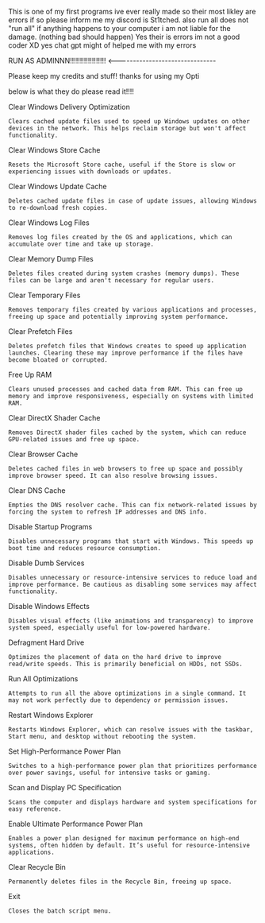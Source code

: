 This is one of my first programs ive ever really made so their most likley 
are errors if so please inform me my discord is St1tched. also run all does 
not "run all" if anything happens to your computer i am not liable for the damage. 
(nothing bad should happen) Yes their is errors im not a good coder XD
yes chat gpt might of helped me with my errors 

RUN AS ADMINNN!!!!!!!!!!!!!!!!!! <-------------------------------


Please keep my credits and stuff!
thanks for using my Opti

below is what they do please read it!!!!


Clear Windows Delivery Optimization

    Clears cached update files used to speed up Windows updates on other devices in the network. This helps reclaim storage but won't affect functionality.

Clear Windows Store Cache

    Resets the Microsoft Store cache, useful if the Store is slow or experiencing issues with downloads or updates.

Clear Windows Update Cache

    Deletes cached update files in case of update issues, allowing Windows to re-download fresh copies.

Clear Windows Log Files

    Removes log files created by the OS and applications, which can accumulate over time and take up storage.

Clear Memory Dump Files

    Deletes files created during system crashes (memory dumps). These files can be large and aren't necessary for regular users.

Clear Temporary Files

    Removes temporary files created by various applications and processes, freeing up space and potentially improving system performance.

Clear Prefetch Files

    Deletes prefetch files that Windows creates to speed up application launches. Clearing these may improve performance if the files have become bloated or corrupted.

Free Up RAM

    Clears unused processes and cached data from RAM. This can free up memory and improve responsiveness, especially on systems with limited RAM.

Clear DirectX Shader Cache

    Removes DirectX shader files cached by the system, which can reduce GPU-related issues and free up space.

Clear Browser Cache

    Deletes cached files in web browsers to free up space and possibly improve browser speed. It can also resolve browsing issues.

Clear DNS Cache

    Empties the DNS resolver cache. This can fix network-related issues by forcing the system to refresh IP addresses and DNS info.

Disable Startup Programs

    Disables unnecessary programs that start with Windows. This speeds up boot time and reduces resource consumption.

Disable Dumb Services

    Disables unnecessary or resource-intensive services to reduce load and improve performance. Be cautious as disabling some services may affect functionality.

Disable Windows Effects

    Disables visual effects (like animations and transparency) to improve system speed, especially useful for low-powered hardware.

Defragment Hard Drive

    Optimizes the placement of data on the hard drive to improve read/write speeds. This is primarily beneficial on HDDs, not SSDs.

Run All Optimizations

    Attempts to run all the above optimizations in a single command. It may not work perfectly due to dependency or permission issues.

Restart Windows Explorer

    Restarts Windows Explorer, which can resolve issues with the taskbar, Start menu, and desktop without rebooting the system.

Set High-Performance Power Plan

    Switches to a high-performance power plan that prioritizes performance over power savings, useful for intensive tasks or gaming.

Scan and Display PC Specification

    Scans the computer and displays hardware and system specifications for easy reference.

Enable Ultimate Performance Power Plan

    Enables a power plan designed for maximum performance on high-end systems, often hidden by default. It’s useful for resource-intensive applications.

Clear Recycle Bin

    Permanently deletes files in the Recycle Bin, freeing up space.

Exit

    Closes the batch script menu.
